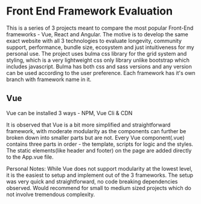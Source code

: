 # Front End Framework Evaluation


This is a series of 3 projects meant to compare the most popular Front-End frameworks - Vue, React and Angular. The motive is to develop the same exact website with all 3 technologies to evaluate longevity, community support, performance, bundle size, ecosystem and just intuitiveness for my personal use. The project uses bulma css library for the grid system and styling, which is a very lightweight css only library unlike bootstrap which includes javascript. Bulma has both css and sass versions and any version can be used according to the user preference. Each framework has it's own branch with framework name in it.


## Vue
Vue can be installed 3 ways - NPM, Vue Cli & CDN

It is observed that Vue is a bit more simplified and straightforward framework, with moderate modularity as the components can further be broken down into smaller parts but are not. Every Vue component(.vue) contains three parts in order - the template, scripts for logic and the styles. The static elements(like header and footer) on the page are added directly to the App.vue file.


Personal Notes: While Vue does not support modularity at the lowest level, it is the easiest to setup and implement out of the 3 frameworks. The setup was very quick and straightforward, no code breaking dependencies observed. Would recommend for small to medium sized projects which do not involve tremendous complexity.
